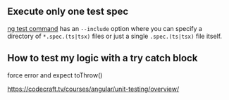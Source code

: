
## Execute only one test spec
[ng test command](https://angular.io/cli/test) has an `--include` option where you can specify a directory of `*.spec.(ts|tsx)` files or just a single `.spec.(ts|tsx)` file itself.

## How to test my logic with a try catch block
force error and expect toThrow()



https://codecraft.tv/courses/angular/unit-testing/overview/